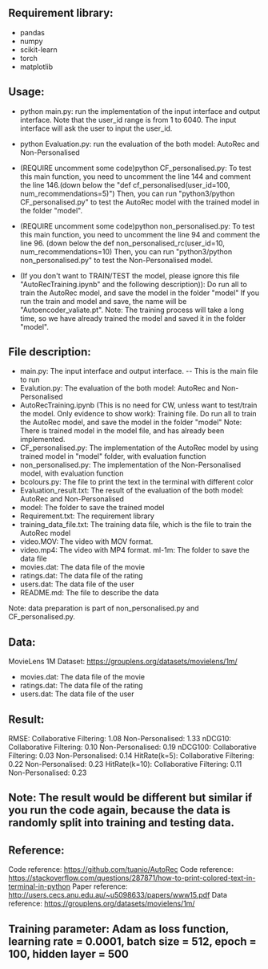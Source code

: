 ## Requirement library:
- pandas
- numpy
- scikit-learn
- torch
- matplotlib

## Usage:

- python main.py: run the implementation of the input interface and output interface. 
Note that the user_id range is from 1 to 6040.
The input interface will ask the user to input the user_id.

- python Evaluation.py: run the evaluation of the both model: AutoRec and Non-Personalised

- (REQUIRE uncomment some code)python CF_personalised.py: 
To test this main function, you need to uncomment the line 144 and comment the line 146.(down below the "def cf_personalised(user_id=100, num_recommendations=5)")
Then, you can run "python3/python CF_personalised.py" to test the AutoRec model with the trained model in the folder "model".

- (REQUIRE uncomment some code)python non_personalised.py: 
To test this main function, you need to uncomment the line 94 and comment the line 96. (down below the def non_personalised_rc(user_id=10, num_recommendations=10)
Then, you can run "python3/python non_personalised.py" to test the Non-Personalised model.

- (If you don't want to TRAIN/TEST the model, please ignore this file "AutoRecTraining.ipynb" and the following description)): 
Do run all to train the AutoRec model, and save the model in the folder "model"
If you run the train and model and save, the name will be "Autoencoder_valiate.pt".
Note: The training process will take a long time, so we have already trained the model and saved it in the folder "model".

## File description:
- main.py: The input interface and output interface. -- This is the main file to run
- Evalution.py: The evaluation of the both model: AutoRec and Non-Personalised
- AutoRecTraining.ipynb (This is no need for CW, unless want to test/train the model. Only evidence to show work): 
Training file. Do run all to train the AutoRec model, and save the model in the folder "model"
Note: There is trained model in the model file, and has already been implemented.
- CF_personalised.py: The implementation of the AutoRec model by using trained model in "model" folder, with evaluation function
- non_personalised.py: The implementation of the Non-Personalised model, with evaluation function
- bcolours.py: The file to print the text in the terminal with different color
- Evaluation_result.txt: The result of the evaluation of the both model: AutoRec and Non-Personalised
- model: The folder to save the trained model
- Requirement.txt: The requirement library
- training_data_file.txt: The training data file, which is the file to train the AutoRec model
- video.MOV: The video with MOV format.
- video.mp4: The video with MP4 format.
ml-1m: The folder to save the data file
- movies.dat: The data file of the movie
- ratings.dat: The data file of the rating
- users.dat: The data file of the user
- README.md: The file to describe the data

Note: data preparation is part of non_personalised.py and CF_personalised.py.

## Data:
MovieLens 1M Dataset: https://grouplens.org/datasets/movielens/1m/
- movies.dat: The data file of the movie
- ratings.dat: The data file of the rating
- users.dat: The data file of the user

## Result:
RMSE: Collaborative Filtering:  1.08  Non-Personalised:  1.33
nDCG10: Collaborative Filtering:  0.10  Non-Personalised:  0.19
nDCG100: Collaborative Filtering:  0.03  Non-Personalised:  0.14
HitRate(k=5): Collaborative Filtering:  0.22  Non-Personalised:  0.23
HitRate(k=10): Collaborative Filtering:  0.11  Non-Personalised:  0.23
## Note: The result would be different but similar if you run the code again, because the data is randomly split into training and testing data.

## Reference:
Code reference: https://github.com/tuanio/AutoRec
Code reference: https://stackoverflow.com/questions/287871/how-to-print-colored-text-in-terminal-in-python
Paper reference: http://users.cecs.anu.edu.au/~u5098633/papers/www15.pdf
Data reference: https://grouplens.org/datasets/movielens/1m/

## Training parameter: Adam as loss function, learning rate = 0.0001, batch size = 512, epoch = 100, hidden layer = 500
